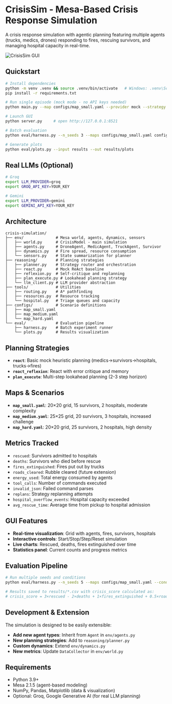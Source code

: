 # CrisisSim - Mesa-Based Crisis Response Simulation

A crisis response simulation with agentic planning featuring multiple agents (trucks, medics, drones) responding to fires, rescuing survivors, and managing hospital capacity in real-time.

![CrisisSim GUI](https://github.com/user-attachments/assets/1bb746e0-dd2c-49f1-a3a9-4cf315c7797d)

## Quickstart

```bash
# Install dependencies
python -m venv .venv && source .venv/bin/activate   # Windows: .venv\Scripts\activate
pip install -r requirements.txt

# Run single episode (mock mode - no API keys needed)
python main.py --map configs/map_small.yaml --provider mock --strategy react_reflexion --seed 42 --ticks 150

# Launch GUI
python server.py     # open http://127.0.0.1:8521

# Batch evaluation
python eval/harness.py --n_seeds 3 --maps configs/map_small.yaml configs/map_hard.yaml --conditions react_reflexion_mock

# Generate plots
python eval/plots.py --input results --out results/plots
```

## Real LLMs (Optional)

```bash
# Groq
export LLM_PROVIDER=groq
export GROQ_API_KEY=YOUR_KEY

# Gemini  
export LLM_PROVIDER=gemini
export GEMINI_API_KEY=YOUR_KEY
```

## Architecture

```
crisis-simulation/
├── env/              # Mesa world, agents, dynamics, sensors  
│   ├── world.py      # CrisisModel - main simulation
│   ├── agents.py     # DroneAgent, MedicAgent, TruckAgent, Survivor
│   ├── dynamics.py   # Fire spread, resource consumption
│   └── sensors.py    # State summarization for planner
├── reasoning/        # Planning strategies
│   ├── planner.py    # Strategy router and orchestration
│   ├── react.py      # Mock ReAct baseline 
│   ├── reflexion.py  # Self-critique and replanning
│   ├── plan_execute.py # Lookahead planning strategy
│   └── llm_client.py # LLM provider abstraction
├── tools/            # Utilities
│   ├── routing.py    # A* pathfinding
│   ├── resources.py  # Resource tracking
│   └── hospital.py   # Triage queues and capacity
├── configs/          # Scenario definitions
│   ├── map_small.yaml
│   ├── map_medium.yaml
│   └── map_hard.yaml
└── eval/             # Evaluation pipeline
    ├── harness.py    # Batch experiment runner
    └── plots.py      # Results visualization
```

## Planning Strategies

- **`react`**: Basic mock heuristic planning (medics→survivors→hospitals, trucks→fires)
- **`react_reflexion`**: React with error critique and memory
- **`plan_execute`**: Multi-step lookahead planning (2-3 step horizon)

## Maps & Scenarios

- **`map_small.yaml`**: 20×20 grid, 15 survivors, 2 hospitals, moderate complexity
- **`map_medium.yaml`**: 25×25 grid, 20 survivors, 3 hospitals, increased challenge  
- **`map_hard.yaml`**: 20×20 grid, 25 survivors, 2 hospitals, high density

## Metrics Tracked

- `rescued`: Survivors admitted to hospitals
- `deaths`: Survivors who died before rescue
- `fires_extinguished`: Fires put out by trucks
- `roads_cleared`: Rubble cleared (future extension)
- `energy_used`: Total energy consumed by agents
- `tool_calls`: Number of commands executed
- `invalid_json`: Failed command parses
- `replans`: Strategy replanning attempts
- `hospital_overflow_events`: Hospital capacity exceeded
- `avg_rescue_time`: Average time from pickup to hospital admission

## GUI Features

- **Real-time visualization**: Grid with agents, fires, survivors, hospitals
- **Interactive controls**: Start/Stop/Step/Reset simulation
- **Live charts**: Rescued, deaths, fires extinguished over time
- **Statistics panel**: Current counts and progress metrics

## Evaluation Pipeline

```bash
# Run multiple seeds and conditions
python eval/harness.py --n_seeds 5 --maps configs/map_small.yaml --conditions react_mock react_reflexion_mock

# Results saved to results/*.csv with crisis_score calculated as:
# crisis_score = 3×rescued - 2×deaths + 1×fires_extinguished + 0.5×roads_cleared - 0.1×energy_used - 0.05×hospital_overflow
```

## Development & Extension

The simulation is designed to be easily extensible:

- **Add new agent types**: Inherit from `Agent` in `env/agents.py`
- **New planning strategies**: Add to `reasoning/planner.py` 
- **Custom dynamics**: Extend `env/dynamics.py`
- **New metrics**: Update `DataCollector` in `env/world.py`

## Requirements

- Python 3.9+
- Mesa 2.1.5 (agent-based modeling)
- NumPy, Pandas, Matplotlib (data & visualization)
- Optional: Groq, Google Generative AI (for real LLM planning)
